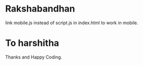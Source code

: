 # Rakshabandhan
link mobile.js instead of script.js in index.html to work in mobile.
# To harshitha
Thanks and Happy Coding.
